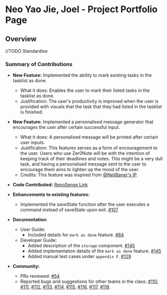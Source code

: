 # Neo Yao Jie, Joel - Project Portfolio Page

## Overview

//TODO Standardise

### Summary of Contributions

- **New Feature:** Implemented the ability to mark existing tasks in the tasklist as done.
    - What it does: Enables the user to mark their listed tasks in the tasklist as done. 
    - Justification: The user's productivity is improved when the user is provided with visuals that the task that they had listed in the tasklist is finished.
    
- **New Feature:** Implemented a personalised message generator that encourages the user after certain successful input.
    - What it does: A personalised message will be printed after certain user inputs. 
    - Justification: This features serves as a form of encouragement to the user. Users who use Zer0Note will be with the intention of keeping track of their deadlines and notes. This might be a very dull task, and having a personalised message sent to the user to encourage them aims to lighten up the mood of the user. 
    - Credits: This feature was inspired from [@NeilBaner's IP](https://github.com/NeilBaner/ip).
    
- **Code Contributed:** [RepoSense Link](https://nus-cs2113-ay2021s1.github.io/tp-dashboard/#breakdown=true&search=yAOwzers&sort=groupTitle&sortWithin=title&since=2020-09-27&timeframe=commit&mergegroup=&groupSelect=groupByRepos&checkedFileTypes=docs~functional-code~test-code~other)

- **Enhancements to existing features:** 
    - Implemented the saveState function after the user executes a command instead of saveState upon exit. [#107](https://github.com/AY2021S1-CS2113T-T12-3/tp/pull/107)

- **Documentation**: 
    - User Guide: 
        - Included details for `mark as done` feature. [#84](https://github.com/AY2021S1-CS2113T-T12-3/tp/pull/84)
    - Developer Guide:
        - Added description of the `storage` component. [#145](https://github.com/AY2021S1-CS2113T-T12-3/tp/pull/145)
        - Added implementation details of the `mark as done` feature. [#145](https://github.com/AY2021S1-CS2113T-T12-3/tp/pull/145)
        - Added manual test cases under `appendix F`. [#129](https://github.com/AY2021S1-CS2113T-T12-3/tp/pull/129)

- **Community:** 
    - PRs reviewed: [#54](https://github.com/nus-cs2113-AY2021S1/tp/pull/54) 
    - Reported bugs and suggestions for other teams in the class: 
    [#110](https://github.com/AY2021S1-CS2113T-F14-4/tp/issues/110), 
    [#111](https://github.com/AY2021S1-CS2113T-F14-4/tp/issues/111), 
    [#112](https://github.com/AY2021S1-CS2113T-F14-4/tp/issues/112), 
    [#113](https://github.com/AY2021S1-CS2113T-F14-4/tp/issues/113), 
    [#114](https://github.com/AY2021S1-CS2113T-F14-4/tp/issues/114),
    [#115](https://github.com/AY2021S1-CS2113T-F14-4/tp/issues/115), 
    [#116](https://github.com/AY2021S1-CS2113T-F14-4/tp/issues/116),
    [#117](https://github.com/AY2021S1-CS2113T-F14-4/tp/issues/117),
    [#118](https://github.com/AY2021S1-CS2113T-F14-4/tp/issues/118).
    
      
    